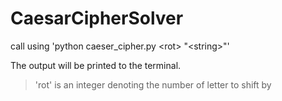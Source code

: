 ﻿# CaesarCipherSolver
call using 'python caeser_cipher.py \<rot\> "\<string\>"'

The output will be printed to the terminal.
> 'rot' is an integer denoting the number of letter to shift by
